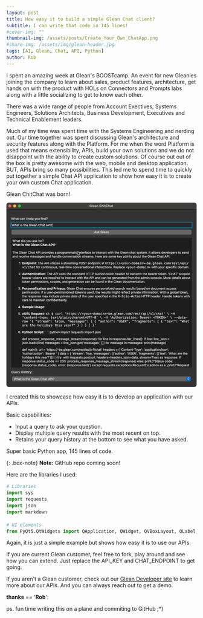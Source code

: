 ```yaml
---
layout: post
title: How easy it to build a simple Glean Chat client?  
subtitle: I can write that code in 145 lines!
#cover-img: ""
thumbnail-img: /assets/posts/Create_Your_Own_ChatApp.png
#share-img: /assets/img/glean-header.jpg
tags: [AI, Glean, Chat, API, Python]
author: Rob
---
```


I spent an amazing week at Glean's BOOSTcamp. An event for new Gleanies joining the company to learn about sales, product features, architecture, get hands on with the product with HOLs on Connectors and Prompts labs along with a little socializing to get to know each other.

There was a wide range of people from Account Exectives, Systems Engineers, Solutions Architects, Business Development, Executives and Technical Enablement leaders.

Much of my time was spent time with the Systems Engineering and nerding out. Our time together was spent discussing Glean's architecture and security features along with the Platform. For me when the word Platform is used that means extensibility, APIs, build your own solutions and we do not disappoint with the ability to create custom solutions. Of course out out of the box is pretty awesome with the web, mobile and desktop application. BUT, APIs bring so many possibilities. This led me to spend time to quickly put together a simple Chat API application to show how easy it is to create your own custom Chat application.

Glean ChitChat was born!

![glean-chitchat](/assets/posts/Create_Your_Own_ChatApp.png)

I created this to showcase how easy it is to develop an application with our APIs.

Basic capabilities:

* Input a query to ask your question.
* Display multiple query results with the most recent on top.
* Retains your query history at the bottom to see what you have asked.

Super basic Python app, 145 lines of code.

{: .box-note}
**Note:** GitHub repo coming soon!

Here are the libraries I used:

```python
# Libraries
import sys
import requests
import json
import markdown

# UI elements
from PyQt5.QtWidgets import QApplication, QWidget, QVBoxLayout, QLabel, QLineEdit, QTextBrowser, QPushButton, QComboBox
```

Again, it is just a simple example but shows how easy it is to use our APIs.

If you are current Glean customer, feel free to fork, play around and see how you can extend. Just replace the API_KEY and CHAT_ENDPOINT to get going.

If you aren't a Glean customer, check out our [Glean Developer site](https://developers.glean.com) to learn more about our APIs. And you can always reach out to get a demo.

__thanks__ == '__Rob__':

ps. fun time writing this on a plane and commiting to GitHub ;*)
